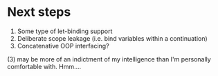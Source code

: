 # Next steps
1. Some type of let-binding support
2. Deliberate scope leakage (i.e. bind variables within a continuation)
3. Concatenative OOP interfacing?

(3) may be more of an indictment of my intelligence than I'm personally
comfortable with. Hmm....
